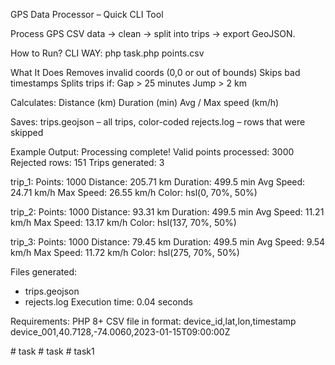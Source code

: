 GPS Data Processor – Quick CLI Tool

Process GPS CSV data → clean → split into trips → export GeoJSON.

How to Run?
CLI WAY:
php task.php points.csv

What It Does
Removes invalid coords (0,0 or out of bounds)
Skips bad timestamps
Splits trips if:
Gap > 25 minutes
Jump > 2 km

Calculates:
Distance (km)
Duration (min)
Avg / Max speed (km/h)

Saves:
trips.geojson – all trips, color-coded
rejects.log – rows that were skipped

Example Output:
Processing complete!
Valid points processed: 3000
Rejected rows: 151
Trips generated: 3

trip_1:
  Points: 1000
  Distance: 205.71 km
  Duration: 499.5 min
  Avg Speed: 24.71 km/h
  Max Speed: 26.55 km/h
  Color: hsl(0, 70%, 50%)

trip_2:
  Points: 1000
  Distance: 93.31 km
  Duration: 499.5 min
  Avg Speed: 11.21 km/h
  Max Speed: 13.17 km/h
  Color: hsl(137, 70%, 50%)

trip_3:
  Points: 1000
  Distance: 79.45 km
  Duration: 499.5 min
  Avg Speed: 9.54 km/h
  Max Speed: 11.72 km/h
  Color: hsl(275, 70%, 50%)

Files generated:
- trips.geojson
- rejects.log
Execution time: 0.04 seconds

Requirements:
PHP 8+
CSV file in format:
device_id,lat,lon,timestamp
device_001,40.7128,-74.0060,2023-01-15T09:00:00Z

#   t a s k  
 #   t a s k  
 #   t a s k 1  
 